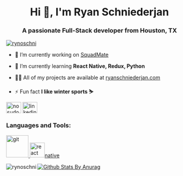 <head>
  <link rel="stylesheet" href="https://cdn.jsdelivr.net/gh/devicons/devicon@v2.8.2/devicon.min.css">
  <link rel="stylesheet" href="styles.css">
</head>

<h1 align="center">Hi 👋, I'm Ryan Schniederjan</h1>
<h3 align="center">A passionate Full-Stack developer from Houston, TX</h3>
<!-- 
<p align="left"> <img src="https://komarev.com/ghpvc/?username=rynoschni&label=Profile%20views&color=0e75b6&style=flat" alt="rynoschni" /> </p> -->

<p align="left"> <a href="https://github.com/ryo-ma/github-profile-trophy"><img src="https://github-profile-trophy.vercel.app/?username=rynoschni" alt="rynoschni" /></a> </p>

<!-- <p align="left"> <a href="https://twitter.com/ryans_pa_dev" target="blank"><img src="https://img.shields.io/twitter/follow/ryans_pa_dev?logo=twitter&style=for-the-badge" alt="ryans_pa_dev" /></a> </p> -->

- 🔭 I’m currently working on [SquadMate](https://squatemate.app)

- 🌱 I’m currently learning **React Native, Redux, Python**
<!--
- 👯 I’m looking to collaborate on ["project name"](https://code-blooded-dev.surge.sh) -->
<!--
- 🤝 I’m looking for help with ["project name"](https://code-blooded-dev.surge.sh) -->

- 👨‍💻 All of my projects are available at [ryanschniederjan.com](https://techryno.com)

<!-- - 📝 I regulary write articles on [Link TO Blog](Link TO Blog)

- 💬 Ask me about **"skills you are confident in"**

- 📫 How to reach me **example@NathansTheBomb.com**

- 📄 Know about my experiences [Link TO Resume](Link TO Resume) -->

- ⚡ Fun fact **I like winter sports ⛷**

<p align="left">
<!-- <h3 align="left">Connect with me:</h3>
<a href="https://codepen.io/codepen username" target="blank"><img align="center" src="https://cdn.jsdelivr.net/npm/simple-icons@3.0.1/icons/codepen.svg" alt="codepen username" height="30" width="40" /></a>
<a href="https://dev.to/dev. to username" target="blank"><img align="center" src="https://cdn.jsdelivr.net/npm/simple-icons@3.0.1/icons/dev-dot-to.svg" alt="dev. to username" height="30" width="40" /></a> -->
<a href="https://twitter.com/nosudo_" target="blank"><img align="center" src="https://cdn.jsdelivr.net/npm/simple-icons@3.0.1/icons/twitter.svg" alt="nosudo_" height="30" width="40" /></a>
<a href="https://linkedin.com/in/linkedin username" target="blank"><img align="center" src="https://cdn.jsdelivr.net/npm/simple-icons@3.0.1/icons/linkedin.svg" alt="linkedin username" height="30" width="40" /></a>
<!-- <a href="https://stackoverflow.com/users/stackoverflow user id" target="blank"><img align="center" src="https://cdn.jsdelivr.net/npm/simple-icons@3.0.1/icons/stackoverflow.svg" alt="stackoverflow user id" height="30" width="40" /></a>
<a href="https://codesandbox.com/codesandbox username" target="blank"><img align="center" src="https://cdn.jsdelivr.net/npm/simple-icons@3.0.1/icons/codesandbox.svg" alt="codesandbox username" height="30" width="40" /></a>
<a href="https://fb.com/facebook username" target="blank"><img align="center" src="https://cdn.jsdelivr.net/npm/simple-icons@3.0.1/icons/facebook.svg" alt="facebook username" height="30" width="40" /></a>
<a href="https://instagram.com/instagram usrname" target="blank"><img align="center" src="https://cdn.jsdelivr.net/npm/simple-icons@3.0.1/icons/instagram.svg" alt="instagram usrname" height="30" width="40" /></a>
<a href="https://dribbble.com/dribbble username" target="blank"><img align="center" src="https://cdn.jsdelivr.net/npm/simple-icons@3.0.1/icons/dribbble.svg" alt="dribbble username" height="30" width="40" /></a>
<a href="https://medium.com/@nathandavid719" target="blank"><img align="center" src="https://cdn.jsdelivr.net/npm/simple-icons@3.0.1/icons/medium.svg" alt="@nathandavid719" height="30" width="40" /></a>
<a href="https://www.youtube.com/c/youtube channel name" target="blank"><img align="center" src="https://cdn.jsdelivr.net/npm/simple-icons@3.0.1/icons/youtube.svg" alt="youtube channel name" height="30" width="40" /></a>
<a href="https://www.hackerrank.com/hackerrank username" target="blank"><img align="center" src="https://cdn.jsdelivr.net/npm/simple-icons@3.0.1/icons/hackerrank.svg" alt="hackerrank username" height="30" width="40" /></a>
<a href="https://www.leetcode.com/leetcode username" target="blank"><img align="center" src="https://cdn.jsdelivr.net/npm/simple-icons@3.0.1/icons/leetcode.svg" alt="leetcode username" height="30" width="40" /></a>
<a href="/rss feed url" target="blank"><img align="center" src="https://cdn.jsdelivr.net/npm/simple-icons@3.0.1/icons/rss.svg" alt="rss feed url" height="30" width="40" /></a> -->
</p>

<h3 align="left">Languages and Tools:</h3>
<p align="left"> 
  <!-- <a href="https://developer.android.com" target="_blank"> <img src="https://devicons.github.io/devicon/devicon.git/icons/android/android-original-wordmark.svg" alt="android" width="40" height="40"/> </a> -->
  <a href="https://aws.amazon.com" target="_blank"> <i class="devicon-amazonwebservices-plain-wordmark xl" alt="Amazon Web Services Icon"></i> </a>
  <!-- <a href="https://babeljs.io/" target="_blank"> <img src="https://www.vectorlogo.zone/logos/babeljs/babeljs-icon.svg" alt="babel" width="40" height="40"/> </a>
  <a href="https://www.gnu.org/software/bash/" target="_blank"> <img src="https://www.vectorlogo.zone/logos/gnu_bash/gnu_bash-icon.svg" alt="bash" width="40" height="40"/> </a> <a href="" target="_blank"> <img src="https://download.blender.org/branding/community/blender_community_badge_white.svg" alt="blender" width="40" height="40"/> </a> -->
  <a href="https://getbootstrap.com" target="_blank"> <i class="devicon-bootstrap-plain colored xl" alt="Bootstrap Icon"></i> </a>
  <!-- <a href="https://canvasjs.com" target="_blank"> <img src="https://raw.githubusercontent.com/Hardik0307/Hardik0307/master/assets/canvasjs-charts.svg" alt="canvasjs" width="40" height="40"/> </a>
  <a href="https://cassandra.apache.org/" target="_blank"> <img src="https://www.vectorlogo.zone/logos/apache_cassandra/apache_cassandra-icon.svg" alt="cassandra" width="40" height="40"/> </a>
  <a href="https://www.w3schools.com/cs/" target="_blank"> <img src="https://devicons.github.io/devicon/devicon.git/icons/csharp/csharp-original.svg" alt="csharp" width="40" height="40"/> </a> -->
  <a href="https://www.w3schools.com/css/" target="_blank"> <i class="devicon-css3-plain colored xl" alt="CSS 3 Icon"></i> </a>
  <!-- <a href="https://www.djangoproject.com/" target="_blank"> <img src="https://devicons.github.io/devicon/devicon.git/icons/django/django-original.svg" alt="django" width="40" height="40"/> </a>
  <a href="https://www.docker.com/" target="_blank"> <img src="https://devicons.github.io/devicon/devicon.git/icons/docker/docker-original-wordmark.svg" alt="docker" width="40" height="40"/> </a>
  <a href="https://www.electronjs.org" target="_blank"> <img src="https://devicons.github.io/devicon/devicon.git/icons/electron/electron-original.svg" alt="electron" width="40" height="40"/> </a> -->
  <a href="https://expressjs.com" target="_blank"> <i class="devicon-express-original xl" alt="ExpressJS Icon"></i> </a>
  <!-- <a href="https://firebase.google.com/" target="_blank"> <img src="https://www.vectorlogo.zone/logos/firebase/firebase-icon.svg" alt="firebase" width="40" height="40"/> </a>
  <a href="https://cloud.google.com" target="_blank"> <img src="https://www.vectorlogo.zone/logos/google_cloud/google_cloud-icon.svg" alt="gcp" width="40" height="40"/> </a> -->
  <a href="https://git-scm.com/" target="_blank"> <img src="https://www.vectorlogo.zone/logos/git-scm/git-scm-icon.svg" alt="git" width="60" height="60"/> </a>
  <!-- <a href="https://gulpjs.com" target="_blank"> <img src="https://devicons.github.io/devicon/devicon.git/icons/gulp/gulp-plain.svg" alt="gulp" width="40" height="40"/> </a>
  <a href="https://hadoop.apache.org/" target="_blank"> <img src="https://www.vectorlogo.zone/logos/apache_hadoop/apache_hadoop-icon.svg" alt="hadoop" width="40" height="40"/> </a>
  <a href="" target="_blank"> <img src="https://www.vectorlogo.zone/logos/apache_hive/apache_hive-icon.svg" alt="hive" width="40" height="40"/> </a> -->
  <a href="https://www.w3.org/html/" target="_blank">
    <i class="devicon-html5-plain colored xl" alt="html5"></i>
  </a>
  <a href="https://developer.mozilla.org/en-US/docs/Web/JavaScript" target="_blank">
    <i class="devicon-javascript-plain colored xl" alt="Javascript Icon"></i>
  </a>
  <!-- <a href="https://www.jenkins.io" target="_blank"> <img src="https://www.vectorlogo.zone/logos/jenkins/jenkins-icon.svg" alt="jenkins" width="40" height="40"/> </a>
  <a href="https://www.linux.org/" target="_blank"> <img src="https://devicons.github.io/devicon/devicon.git/icons/linux/linux-original.svg" alt="linux" width="40" height="40"/> </a> -->
  <a href="https://www.mongodb.com/" target="_blank"><i class="devicon-mongodb-plain-wordmark colored xl" alt="MongoDB Icon"></i></a>
  <a href="https://nodejs.org" target="_blank"><i class="devicon-nodejs-plain colored xl" alt="NodeJS Icon"></i></a>
  <!-- <a href="https://www.perl.org/" target="_blank"> <img src="https://api.iconify.design/logos-perl.svg" alt="perl" width="40" height="40"/> </a> -->
  <a href="https://www.adobe.com/products/premiere.html?promoid=PQ7SQBYQ&mv=other" target="_blank">
    <i class="devicon-premierepro-plain colored xl" alt="Premiere Pro Icon"></i>
  </a>
  <a href="https://www.photoshop.com/en" target="_blank"><i class="devicon-photoshop-plain colored xl" alt="Photoshop Icon"></i></a>
  <a href="https://www.php.net" target="_blank"><i class="devicon-php-plain colored xl" alt="PHP Icon"></i></a>
  <a href="https://www.postgresql.org" target="_blank"><i class="devicon-postgresql-plain colored xl" alt="PostgreSQL Icon"></i></a>
  <!-- <a href="https://pugjs.org" target="_blank"> <img src="https://cdn.worldvectorlogo.com/logos/pug.svg" alt="pug" width="40" height="40"/> </a> -->
  <a href="https://www.python.org" target="_blank"><i class="devicon-python-plain colored xl" alt="Python Icon"></i></a>
  <!-- <a href="" target="_blank"> <img src="https://upload.wikimedia.org/wikipedia/commons/0/0b/Qt_logo_2016.svg" alt="qt" width="40" height="40"/> </a> -->
  <a href="https://reactjs.org/" target="_blank"><i class="devicon-react-original colored xl" alt="ReactJS Icon"></i></a>
  <a href="https://reactnative.dev/" target="_blank"> <img src="https://reactnative.dev/img/header_logo.svg" alt="react native" width="40" height="40"/>native </a>
  <a href="https://redux.js.org" target="_blank"><i class="devicon-redux-original colored xl" alt="Redux"></i></a>
   <a href="https://redux.js.org" target="_blank"><i class="devicon-typescript-original colored xl" alt="Redux"></i></a>
  <!-- <a href="https://sass-lang.com" target="_blank"> <img src="https://devicons.github.io/devicon/devicon.git/icons/sass/sass-original.svg" alt="sass" width="40" height="40"/> </a>
  <a href="https://www.sketch.com/" target="_blank"> <img src="https://www.vectorlogo.zone/logos/sketchapp/sketchapp-icon.svg" alt="sketch" width="40" height="40"/> </a>
  <a href="https://unity.com/" target="_blank"> <img src="https://www.vectorlogo.zone/logos/unity3d/unity3d-icon.svg" alt="unity" width="40" height="40"/> </a> -->
  <!-- <a href="https://www.adobe.com/products/xd.html" target="_blank"> <img src="https://cdn.worldvectorlogo.com/logos/adobe-xd.svg" alt="xd" width="60" height="60"/> </a> -->
</p>

<p>
  <img align="left" src="https://github-readme-stats.vercel.app/api/top-langs/?username=rynoschni&layout=compact" alt="rynoschni" />
</p>

[![Github Stats By Anurag](https://github-readme-stats.vercel.app/api?username=rynoschni&theme=radical&show_icons=true&count_private=true)](https://github.com/anuraghazra/github-readme-stats)
